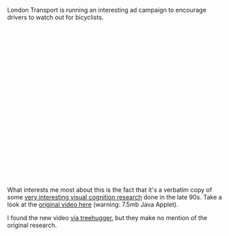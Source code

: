 London Transport is running an interesting ad campaign to encourage drivers to watch out for bicyclists.

<div style="text-align:center;"><object width="425" height="355"><param name="movie" value="http://www.youtube.com/v/47LCLoidJh4&rel=1&border=0"></param><param name="wmode" value="transparent"></param><embed src="//www.youtube.com/v/47LCLoidJh4&rel=1&border=0" type="application/x-shockwave-flash" wmode="transparent"width="425" height="355"></embed></object></div>

What interests me most about this is the fact that it's a verbatim copy of some <a href="http://www.apa.org/monitor/apr01/blindness.html">very interesting visual cognition research</a> done in the late 90s.  Take a look at the <a href="http://viscog.beckman.uiuc.edu/grafs/demos/15.html">original video here</a> (warning: 7.5mb Java Applet).

I found the new video <a href="http://www.treehugger.com/files/2008/03/cyclist-awareness.php">via treehugger</a>, but they make no mention of the original research.